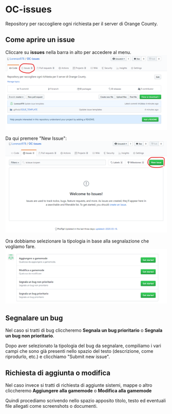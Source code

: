 # OC-issues
Repository per raccogliere ogni richiesta per il server di Orange County.

## Come aprire un issue
Cliccare su **issues** nella barra in alto per accedere al menu.
![GitHub Logo](/images/issues.png)

Da qui premere "New Issue":
![GitHub Logo](/images/newissue.png)

Ora dobbiamo selezionare la tipologia in base alla segnalazione che vogliamo fare.
![GitHub Logo](/images/selectissuetype.png)

## Segnalare un bug
Nel caso si tratti di bug cliccheremo **Segnala un bug prioritario** o **Segnala un bug non prioritario**.

Dopo aver selezionato la tipologia del bug da segnalare, compiliamo i vari campi che sono già presenti nello spazio del testo (descrizione, come riprodurlo,
etc.) e clicchiamo "Submit new issue".

## Richiesta di aggiunta o modifica

Nel caso invece si tratti di richiesta di aggiunte sistemi, mappe o altro cliccheremo **Aggiungere alla gamemode** o **Modifica alla gamemode**

Quindi procediamo scrivendo nello spazio apposito titolo, testo ed eventuali file allegati come screenshots o documenti.
